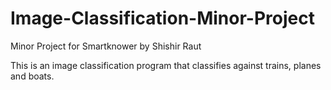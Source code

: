 # Image-Classification-Minor-Project
Minor Project for Smartknower by Shishir Raut

This is an image classification program that classifies against trains, planes and boats.
